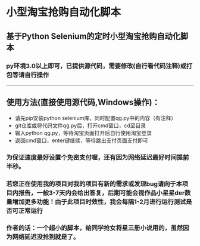 # 小型淘宝抢购自动化脚本 
<h2>基于Python Selenium的定时小型淘宝抢购自动化脚本</h2>  

<h3>py环境3.0以上即可，已提供源代码，需要修改(自行看代码注释)或打包等请自行操作</h3>  

---
<h2>使用方法(直接使用源代码,Windows操作)：</h2>  

- 请先pip安装python selenium库，同时配置qg.py中的内容（有注释）
- git仓库或将代码文件qg.py后，打开cmd窗口，cd至目录
- 输入python qg.py，等待淘宝页面打开后自行使用淘宝登录
- 返回cmd窗口，enter键继续，等待跳出支付页面支付即可

<h3>为保证速度最好设置个免密支付喔，还有因为网络延迟最好时间提前半秒。</h3>  

<h3>若您正在使用我的项目对我的项目有新的需求或发现bug请向于本项目内报告，一般3-7天内会给出答复，后期可能会视作品小星星der数量增加更多功能！由于此项目时效性，我会每隔1-2月进行运行测试是否可正常运行</h3>

<h3>作者的话：一个超小的脚本，给同学抢女将星三册小说用的，虽然因为网络延迟没抢到就是了。</h3>
